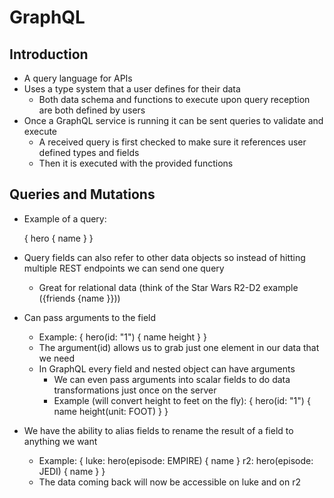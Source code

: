 # GraphQL

## Introduction

- A query language for APIs
- Uses a type system that a user defines for their data
    - Both data schema and functions to execute upon query reception are both defined by users
- Once a GraphQL service is running it can be sent queries to validate and execute
    - A received query is first checked to make sure it references user defined types and fields
    - Then it is executed with the provided functions

## Queries and Mutations

- Example of a query:

    {
        hero {
            name
        }
    }
- Query fields can also refer to other data objects so instead of hitting multiple REST endpoints we can send one query
    - Great for relational data (think of the Star Wars R2-D2 example ({friends {name }}))
- Can pass arguments to the field
    - Example: 
        {
            hero(id: "1") {
                name
                height
            }
        }
    - The argument(id) allows us to grab just one element in our data that we need
    - In GraphQL every field and nested object can have arguments
        - We can even pass arguments into scalar fields to do data transformations just once on the server
        - Example (will convert height to feet on the fly):
            {
            hero(id: "1") {
                name
                height(unit: FOOT)
            }
        }
- We have the ability to alias fields to rename the result of a field to anything we want
    - Example:
        {
            luke: hero(episode: EMPIRE) {
                name
            }
            r2: hero(episode: JEDI) {
                name
            }
        }
    - The data coming back will now be accessible on luke and on r2